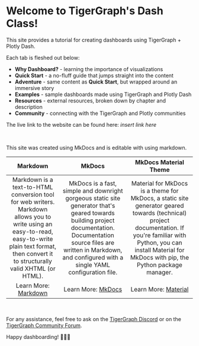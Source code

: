 # Welcome to TigerGraph's Dash Class!

This site provides a tutorial for creating dashboards using TigerGraph + Plotly Dash.

Each tab is fleshed out below:

- **Why Dashboard?** - learning the importance of visualizations
- **Quick Start** - a no-fluff guide that jumps straight into the content
- **Adventure** - same content as **Quick Start**, but wrapped around an immersive story
- **Examples** - sample dashboards made using TigerGraph and Plotly Dash
- **Resources** - external resources, broken down by chapter and description
- **Community** - connecting with the TigerGraph and Plotly communities

The live link to the website can be found here: *insert link here*

&nbsp; &nbsp;

This site was created using MkDocs and is editable with using markdown.

|                                                                                                 Markdown                                                                                                |                                                                                                                 MkDocs                                                                                                                |                                                                                                      MkDocs Material Theme                                                                                                     |
|:-------------------------------------------------------------------------------------------------------------------------------------------------------------------------------------------------------:|:-------------------------------------------------------------------------------------------------------------------------------------------------------------------------------------------------------------------------------------:|:------------------------------------------------------------------------------------------------------------------------------------------------------------------------------------------------------------------------------:|
| Markdown is a text-to-HTML conversion tool for web writers. Markdown allows you to write using an easy-to-read, easy-to-write plain text format, then convert it to structurally valid XHTML (or HTML). | MkDocs is a fast, simple and downright gorgeous static site generator that's geared towards building project documentation. Documentation source files are written in Markdown, and configured with a single YAML configuration file. | Material for MkDocs is a theme for MkDocs, a static site generator geared towards (technical) project documentation. If you're familiar with Python, you can install Material for MkDocs with pip, the Python package manager. |
|                                                                        Learn More: [Markdown](https://python-markdown.github.io/)                                                                       |                                                                                             Learn More: [MkDocs](https://www.mkdocs.org/)                                                                                             |                                                                      Learn More: [Material](https://squidfunk.github.io/mkdocs-material/getting-started/)                                                                      |

&nbsp; &nbsp;

For any assistance, feel free to ask on the [TigerGraph Discord](https://discord.gg/F2c9b9v) or
on the [TigerGraph Community Forum](https://community.tigergraph.com/).

Happy dashboarding! 🥳🥳🥳
